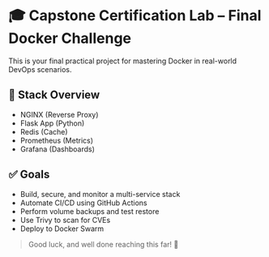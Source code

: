 # 🎓 Capstone Certification Lab – Final Docker Challenge

This is your final practical project for mastering Docker in real-world DevOps scenarios.

## 🧱 Stack Overview
- NGINX (Reverse Proxy)
- Flask App (Python)
- Redis (Cache)
- Prometheus (Metrics)
- Grafana (Dashboards)

## ✅ Goals
- Build, secure, and monitor a multi-service stack
- Automate CI/CD using GitHub Actions
- Perform volume backups and test restore
- Use Trivy to scan for CVEs
- Deploy to Docker Swarm

> Good luck, and well done reaching this far! 🎯
